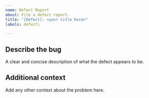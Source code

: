 ```yaml
---
name: Defect Report
about: File a defect report.
title: "[Defect]: <your title here>"
labels: defect\

---
```


<!-- 
THank you for taking the time to file a report.  
-->

## Describe the bug

A clear and concise description of what the defect appears to be.

## Additional context

Add any other context about the problem here.
